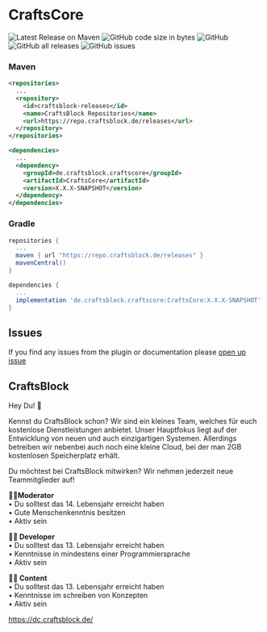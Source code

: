 # CraftsCore
![Latest Release on Maven](https://repo.craftsblock.de/api/badge/latest/releases/de/craftsblock/craftscore/CraftsCore?color=40c14a&name=CraftsCore&prefix=v)
![GitHub code size in bytes](https://img.shields.io/github/languages/code-size/CrAfTsArMy/CraftsCore)
![GitHub](https://img.shields.io/github/license/CrAfTsArMy/CraftsCore)
![GitHub all releases](https://img.shields.io/github/downloads/CrAfTsArMy/CraftsCore/total)
![GitHub issues](https://img.shields.io/github/issues-raw/CrAfTsArMy/CraftsCore)

### Maven
```xml
<repositories>
  ...
  <repository>
    <id>craftsblock-releases</id>
    <name>CraftsBlock Repositories</name>
    <url>https://repo.craftsblock.de/releases</url>
  </repository>
</repositories>
```
```xml
<dependencies>
  ...
  <dependency>
    <groupId>de.craftsblock.craftscore</groupId>
    <artifactId>CraftsCore</artifactId>
    <version>X.X.X-SNAPSHOT</version>
  </dependency>
</dependencies>
```

### Gradle
```gradle
repositories {
  ...
  maven { url "https://repo.craftsblock.de/releases" }
  mavenCentral()
}
```
```gradle
dependencies {
  ...
  implementation 'de.craftsblock.craftscore:CraftsCore:X.X.X-SNAPSHOT'
}
```

## Issues
If you find any issues from the plugin or documentation please [open up issue](https://github.com/CrAfTsArMy/CraftsCore/issues)

## CraftsBlock
Hey Du! 👋 

Kennst du CraftsBlock schon? Wir sind ein kleines Team, welches für euch kostenlose Dienstleistungen anbietet. Unser Hauptfokus liegt auf der Entwicklung von neuen und auch einzigartigen Systemen. Allerdings betreiben wir nebenbei auch noch eine kleine Cloud, bei der man 2GB kostenlosen Speicherplatz erhält.

Du möchtest bei CraftsBlock mitwirken? Wir nehmen jederzeit neue Teammitglieder auf!

**👮‍♂️Moderator**<br>
• Du solltest das 14. Lebensjahr erreicht haben<br>
• Gute Menschenkenntnis besitzen<br>
• Aktiv sein

**👨‍💻 Developer**<br>
• Du solltest das 13. Lebensjahr erreicht haben<br>
• Kenntnisse in mindestens einer Programmiersprache<br>
• Aktiv sein

**👷‍♂️ Content**<br>
• Du solltest das 13. Lebensjahr erreicht haben<br>
• Kenntnisse im schreiben von Konzepten<br>
• Aktiv sein

https://dc.craftsblock.de/
